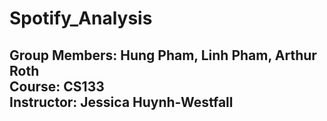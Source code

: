 # Spotify_Analysis
**Group Members:** Hung Pham, Linh Pham, Arthur Roth  
**Course:** CS133  
**Instructor:** Jessica Huynh-Westfall
---

